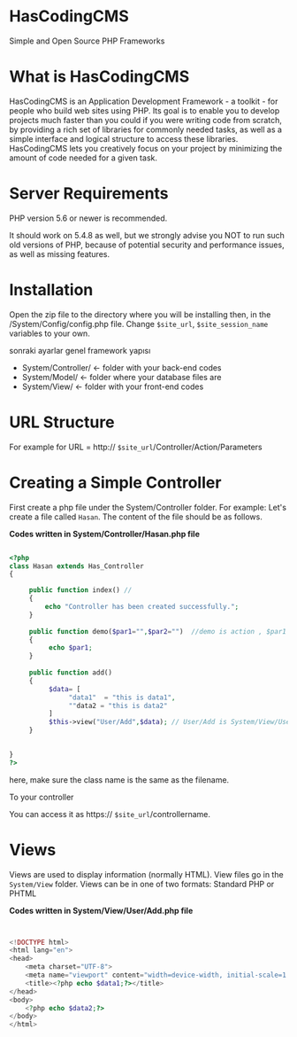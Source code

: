 
# HasCodingCMS
Simple and Open Source PHP Frameworks 

# What is HasCodingCMS
HasCodingCMS is an Application Development Framework - a toolkit - for people who build web sites using PHP.
Its goal is to enable you to develop projects much faster than you could if you were writing code from scratch,
by providing a rich set of libraries for commonly needed tasks, as well as a simple interface and logical structure to access these libraries.
HasCodingCMS lets you creatively focus on your project by minimizing the amount of code needed for a given task.

# Server Requirements
PHP version 5.6 or newer is recommended.

It should work on 5.4.8 as well, but we strongly advise you NOT to run such old versions of PHP,
because of potential security and performance issues, as well as missing features.

# Installation

Open the zip file to the directory where you will be installing then, in the /System/Config/config.php file.
Change `$site_url`, `$site_session_name` variables to your own.

sonraki ayarlar genel framework yapısı 

+ System/Controller/ <- folder with your back-end codes
+ System/Model/ <- folder where your database files are
+ System/View/ <- folder with your front-end codes

# URL Structure

For example for URL = http:// `$site_url`/Controller/Action/Parameters

# Creating a Simple Controller

First create a php file under the System/Controller folder.
For example: Let's create a file called `Hasan`.
The content of the file should be as follows.

**Codes written in System/Controller/Hasan.php file**
```php

<?php
class Hasan extends Has_Controller
{

     public function index() //
     {
         echo "Controller has been created successfully.";
     }
     
     public function demo($par1="",$par2="")  //demo is action , $par1 and $par2 is parameters
     {
          echo $par1;
     }
     
     public function add()
     {
          $data= [
               "data1"  = "this is data1",
               ""data2 = "this is data2"
          ]
          $this->view("User/Add",$data); // User/Add is System/View/User/Add.php , $data is the data sent to the view file
     }
    

}
?>
``` 
here, make sure the class name is the same as the filename.

To your controller

You can access it as https:// `$site_url`/controllername.

# Views
Views are used to display information (normally HTML). View files go in the `System/View` folder. Views can be in one of two formats: Standard PHP or PHTML

**Codes written in System/View/User/Add.php file**
```php


<!DOCTYPE html>
<html lang="en">
<head>
    <meta charset="UTF-8">
    <meta name="viewport" content="width=device-width, initial-scale=1.0">
    <title><?php echo $data1;?></title>
</head>
<body>
    <?php echo $data2;?>
</body>
</html>


```





